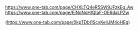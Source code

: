 https://www.one-tab.com/page/CHXLTQ4eR5SW9JFzkEq_Aw
https://www.one-tab.com/page/EiNoNoHIQtaF-OE6daLPZw

(https://www.one-tab.com/page/0kpTDbI1ScyKeliJM4oHEg)
